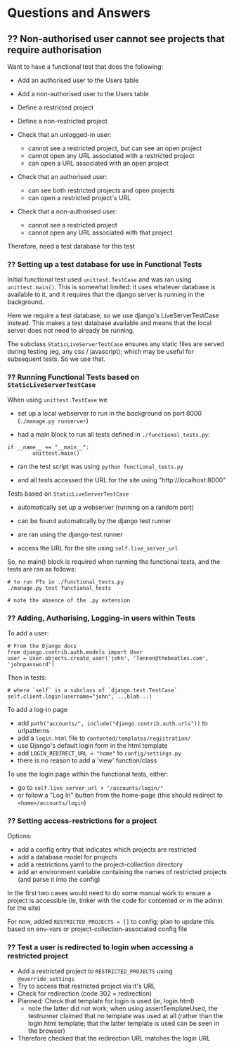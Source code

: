 # Questions and Answers

## ?? Non-authorised user cannot see projects that require authorisation

Want to have a functional test that does the following:

- Add an authorised user to the Users table
- Add a non-authorised user to the Users table
- Define a restricted project
- Define a non-restricted project

- Check that an unlogged-in user:
    - cannot see a restricted project, but can see an open project
    - cannot open any URL associated with a restricted project
    - can open a URL associated with an open project

- Check that an authorised user:
    - can see both restricted projects and open projects
    - can open a restricted project's URL

- Check that a non-authorised user:
    - cannot see a restricted project
    - cannot open any URL associated with that project

Therefore, need a test database for this test

### ?? Setting up a test database for use in Functional Tests

Initial functional test used `unittest.TestCase` and was ran using
`unittest.main()`. This is somewhat limited: it uses whatever database is
available to it, and it requires that the django server is running in the
background.

Here we require a test database, so we use django's LiveServerTestCase instead.
This makes a test database available and means that the local server does not
need to already be running.

The subclass `StaticLiveServerTestCase` ensures any static files are served
during testing (eg, any css / javascript); which may be useful for subsequent
tests. So we use that.

### ?? Running Functional Tests based on `StaticLiveServerTestCase`

When using `unittest.TestCase` we

- set up a local webserver to run in the background on port 8000 (`./manage.py
  runserver`)

- had a main block to run all tests defined in `./functional_tests.py`:

```
if __name__ == "__main__":
        unittest.main()
```

- ran the test script was using `python functional_tests.py`

- and all tests accessed the URL for the site using "http://localhost:8000"

Tests based on `StaticLiveServerTestCase`

- automatically set up a webserver (running on a random port)

- can be found automatically by the django test runner

- are ran using the django-test runner

- access the URL for the site using `self.live_server_url`

So, no main() block is required when running the functional tests, and the
tests are ran as follows:

```
# to run FTs in ./functional_tests.py
./manage.py test functional_tests

# note the absence of the .py extension
```

### ?? Adding, Authorising, Logging-in users within Tests

To add a user:

```
# From the Django docs
from django.contrib.auth.models import User
user = User.objects.create_user('john', 'lennon@thebeatles.com', 'johnpassword')
```

Then in tests:

```
# where `self` is a subclass of `django.test.TestCase`
self.client.login(username="john", ...blah...)
```

To add a log-in page

- add `path("accounts/", include("django.contrib.auth.urls"))` to urlpatterns
- add a `login.html` file to `contented/templates/registration/`
- use Django's default login form in the html template
- add `LOGIN_REDIRECT_URL = "home"` to `config/settings.py`
- there is no reason to add a 'view' function/class

To use the login page within the functional tests, either:

- go to `self.live_server_url + "/accounts/login/"`
- or follow a "Log In" button from the home-page (this should redirect to
  `<home>/accounts/login`)

### ?? Setting access-restrictions for a project

Options:
- add a config entry that indicates which projects are restricted
- add a database model for projects
- add a restrictions.yaml to the project-collection directory
- add an environment variable containing the names of restricted projects (and
  parse it into the config)

In the first two cases would need to do some manual work to ensure a project is
accessible (ie, tinker with the code for contented or in the admin for the site)

For now, added `RESTRICTED_PROJECTS = []` to config; plan to update this based
on env-vars or project-collection-associated config file

### ?? Test a user is redirected to login when accessing a restricted project

- Add a restricted project to `RESTRICTED_PROJECTS` using `@override_settings`
- Try to access that restricted project via it's URL
- Check for redirection (code 302 = redirection)
- Planned: Check that template for login is used (ie, login.html)
    - note the latter did not work; when using assertTemplateUsed, the
      testrunner claimed that no template was used at all (rather than the
      login.html template; that the latter template is used can be seen in the
      browser)
- Therefore checked that the redirection URL matches the login URL
